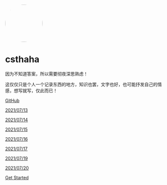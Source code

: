 

<!-- ![color](#f0f0f0) -->
<!-- [warstar](https://github.com/csthaha/warstar)
[baymax](https://csthaha.github.io/baymax/)
[jd3pages](https://csthaha.github.io/jd3pages/)
[fire](https://csthaha.github.io/css-fire/) -->


<img width="120px" height="120px" style="border-radius: 50%" bor src="https://avatars3.githubusercontent.com/u/48152550?s=460&amp;u=fbab86cdab3a83aa23286b00f4e431f971abc2f6amp;v=4">
<h1>csthaha</h1>
<span>因为不知道答案，所以需要彻夜深思熟虑！</span>

<span>这仅仅只是个人一个记录东西的地方，知识也罢，文字也好，也可能抒发自己的情感，想写就写，仅此而已！</span>

[GitHub](https://github.com/astrafhrat)   

[2021/07/13](dariyLove/log/20210713.md) 

[2021/07/14](dariyLove/log/20210714.md) 

[2021/07/15](dariyLove/log/20210715.md) 

[2021/07/16](dariyLove/log/20210716.md) 

[2021/07/17](dariyLove/log/20210717.md) 

[2021/07/19](dariyLove/log/20210719.md) 

[2021/07/20](dariyLove/log/20210720.md) 

[Get Started](README)
<!-- ![color](#00FFCC) -->
<!-- ![color](#669999) -->
<!-- ![color](#999999) -->